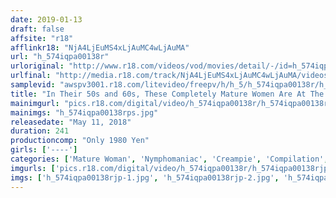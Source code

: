 ```yaml
---
date: 2019-01-13
draft: false
affsite: "r18"
afflinkr18: "NjA4LjEuMS4xLjAuMC4wLjAuMA"
url: "h_574iqpa00138r"
urloriginal: "http://www.r18.com/videos/vod/movies/detail/-/id=h_574iqpa00138r"
urlfinal: "http://media.r18.com/track/NjA4LjEuMS4xLjAuMC4wLjAuMA/videos/vod/movies/detail/-/id=h_574iqpa00138r"
samplevid: "awspv3001.r18.com/litevideo/freepv/h/h_5/h_574iqpa00138r/h_574iqpa00138r_dmb_w.mp4"
title: "In Their 50s and 60s, These Completely Mature Women Are At The Peak Of Their Lewdness - 240 Minutes of Sex"
mainimgurl: "pics.r18.com/digital/video/h_574iqpa00138r/h_574iqpa00138rps.jpg"
mainimgs: "h_574iqpa00138rps.jpg"
releasedate: "May 11, 2018"
duration: 241
productioncomp: "Only 1980 Yen"
girls: ['----']
categories: ['Mature Woman', 'Nymphomaniac', 'Creampie', 'Compilation', 'Over 4 Hours']
imgurls: ['pics.r18.com/digital/video/h_574iqpa00138r/h_574iqpa00138rjp-1.jpg', 'pics.r18.com/digital/video/h_574iqpa00138r/h_574iqpa00138rjp-2.jpg', 'pics.r18.com/digital/video/h_574iqpa00138r/h_574iqpa00138rjp-3.jpg', 'pics.r18.com/digital/video/h_574iqpa00138r/h_574iqpa00138rjp-4.jpg', 'pics.r18.com/digital/video/h_574iqpa00138r/h_574iqpa00138rjp-5.jpg', 'pics.r18.com/digital/video/h_574iqpa00138r/h_574iqpa00138rjp-6.jpg', 'pics.r18.com/digital/video/h_574iqpa00138r/h_574iqpa00138rjp-7.jpg', 'pics.r18.com/digital/video/h_574iqpa00138r/h_574iqpa00138rjp-8.jpg', 'pics.r18.com/digital/video/h_574iqpa00138r/h_574iqpa00138rjp-9.jpg', 'pics.r18.com/digital/video/h_574iqpa00138r/h_574iqpa00138rjp-10.jpg', 'pics.r18.com/digital/video/h_574iqpa00138r/h_574iqpa00138rjp-11.jpg', 'pics.r18.com/digital/video/h_574iqpa00138r/h_574iqpa00138rjp-12.jpg', 'pics.r18.com/digital/video/h_574iqpa00138r/h_574iqpa00138rjp-13.jpg', 'pics.r18.com/digital/video/h_574iqpa00138r/h_574iqpa00138rjp-14.jpg', 'pics.r18.com/digital/video/h_574iqpa00138r/h_574iqpa00138rjp-15.jpg', 'pics.r18.com/digital/video/h_574iqpa00138r/h_574iqpa00138rjp-16.jpg', 'pics.r18.com/digital/video/h_574iqpa00138r/h_574iqpa00138rjp-17.jpg', 'pics.r18.com/digital/video/h_574iqpa00138r/h_574iqpa00138rjp-18.jpg', 'pics.r18.com/digital/video/h_574iqpa00138r/h_574iqpa00138rjp-19.jpg', 'pics.r18.com/digital/video/h_574iqpa00138r/h_574iqpa00138rjp-20.jpg']
imgs: ['h_574iqpa00138rjp-1.jpg', 'h_574iqpa00138rjp-2.jpg', 'h_574iqpa00138rjp-3.jpg', 'h_574iqpa00138rjp-4.jpg', 'h_574iqpa00138rjp-5.jpg', 'h_574iqpa00138rjp-6.jpg', 'h_574iqpa00138rjp-7.jpg', 'h_574iqpa00138rjp-8.jpg', 'h_574iqpa00138rjp-9.jpg', 'h_574iqpa00138rjp-10.jpg', 'h_574iqpa00138rjp-11.jpg', 'h_574iqpa00138rjp-12.jpg', 'h_574iqpa00138rjp-13.jpg', 'h_574iqpa00138rjp-14.jpg', 'h_574iqpa00138rjp-15.jpg', 'h_574iqpa00138rjp-16.jpg', 'h_574iqpa00138rjp-17.jpg', 'h_574iqpa00138rjp-18.jpg', 'h_574iqpa00138rjp-19.jpg', 'h_574iqpa00138rjp-20.jpg']
---
```

